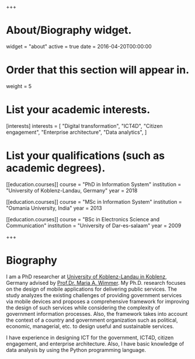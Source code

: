 +++
# About/Biography widget.
widget = "about"
active = true
date = 2016-04-20T00:00:00

# Order that this section will appear in.
weight = 5

# List your academic interests.
[interests]
  interests = [
   "Digital transformation",
    "ICT4D",
   "Citizen engagement",
    "Enterprise architecture",
    "Data analytics",
  ]

# List your qualifications (such as academic degrees).
[[education.courses]]
  course = "PhD in Information System"
  institution = "University of Koblenz-Landau, Germany"
  year = 2018

[[education.courses]]
  course = "MSc in Information System"
  institution = "Osmania University, India"
  year = 2013

[[education.courses]]
  course = "BSc in Electronics Science and Communication"
  institution = "University of Dar-es-salaam"
  year = 2009
 
+++

# Biography

I am a PhD researcher at [University of Koblenz-Landau in Koblenz](https://www.uni-koblenz-landau.de/en), Germany  advised by [Prof.Dr. Maria A. Wimmer](https://www.uni-koblenz-landau.de/de/koblenz/fb4/iwvi/agvinf/team/maria-wimmer). My Ph.D. research focuses on the design of mobile applications for delivering public services. The study analyzes the existing challenges of providing government services via mobile devices and proposes a comprehensive framework for improving the design of such services while considering the complexity of government information processes. Also, the framework takes into account the context of a country and government organization such as political, economic, managerial, etc. to design useful and sustainable services. 

I have experience in designing ICT for the government, ICT4D, citizen engagement, and enterprise architecture. Also, I have basic knowledge of data analysis by using the Python programming language. 




